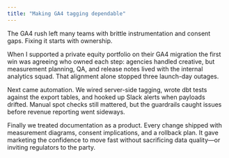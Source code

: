 ```yaml
---
title: "Making GA4 tagging dependable"
---
```


The GA4 rush left many teams with brittle instrumentation and consent gaps. Fixing it starts with ownership.

When I supported a private equity portfolio on their GA4 migration the first win was agreeing who owned each step: agencies handled creative, but measurement planning, QA, and release notes lived with the internal analytics squad. That alignment alone stopped three launch-day outages.

Next came automation. We wired server-side tagging, wrote dbt tests against the export tables, and hooked up Slack alerts when payloads drifted. Manual spot checks still mattered, but the guardrails caught issues before revenue reporting went sideways.

Finally we treated documentation as a product. Every change shipped with measurement diagrams, consent implications, and a rollback plan. It gave marketing the confidence to move fast without sacrificing data quality—or inviting regulators to the party.
